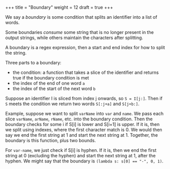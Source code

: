 +++
title = "Boundary"
weight = 12
draft = true
+++

We say a _boundary_ is some condition that splits an identifier into a list of words.

Some boundaries _consume_ some string that is no longer present in the output strings, while others maintain the characters after splitting.

A boundary is a regex expression, then a start and end index for how to split the string.

Three parts to a boundary:
* the condition: a function that takes a slice of the identifier and returns true if the boundary condition is met
* the index of the end of one word `a`
* the index of the start of the next word `b`

Suppose an identifier I is sliced from index j onwards, so `S = I[j:]`.  Then if `S` meets the condition we return two words `S[:j+a]` and `S[j+b:]`.

Example, suppose we want to split `varName` into `var` and `name`.  We pass each slice `varName`, `arName`, `rName`, etc. into the boundary condition.  Then the boundary checks for some i if S[i] is lower and S[i+1] is upper.  If it is, then we split using indexes, where the first character match is 0.  We would then say we end the first string at 1 and start the next string at 1.  Together, the boundary is this function, plus two bounds.

For `var-name`, we just check if S[i] is hyphen.  If it is, then we end the first string at 0 (excluding the hyphen) and start the next string at 1, after the hyphen. We might say that the boundary is `(lambda s: s[0] == "-", 0, 1)`.
